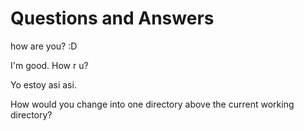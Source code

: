 # Questions and Answers

how are you? :D

I'm good. How r u?

Yo estoy asi asi.

How would you change into one directory above the current working directory?
